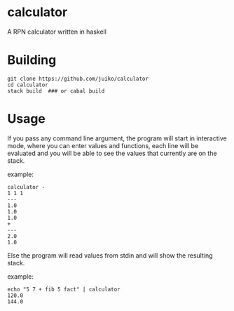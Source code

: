 calculator
========

A RPN calculator written in haskell

Building
=========

```
git clone https://github.com/juiko/calculator
cd calculator
stack build  ### or cabal build
```

Usage
=====

If you pass any command line argument, the program will start in interactive mode, where you can enter values and functions, each line will be evaluated
and you will be able to see the values that currently are on the stack.

example:
```
calculator -
1 1 1
---
1.0
1.0
1.0
+
---
2.0
1.0

```

Else the program will read values from stdin and will show the resulting stack.

example:

```
echo "5 7 + fib 5 fact" | calculator
120.0
144.0
```
